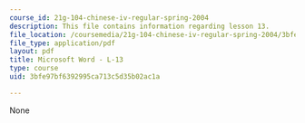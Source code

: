 ```yaml
---
course_id: 21g-104-chinese-iv-regular-spring-2004
description: This file contains information regarding lesson 13.
file_location: /coursemedia/21g-104-chinese-iv-regular-spring-2004/3bfe97bf6392995ca713c5d35b02ac1a_MIT21G_104S04_Oral_13.pdf
file_type: application/pdf
layout: pdf
title: Microsoft Word - L-13
type: course
uid: 3bfe97bf6392995ca713c5d35b02ac1a

---
```

None